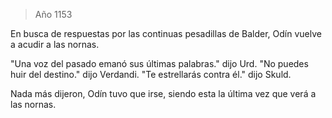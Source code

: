 > Año 1153

En busca de respuestas por las continuas pesadillas de Balder, Odín vuelve a acudir a las nornas.

"Una voz del pasado emanó sus últimas palabras." dijo Urd.
"No puedes huir del destino." dijo Verdandi.
"Te estrellarás contra él." dijo Skuld.

Nada más dijeron, Odín tuvo que irse, siendo esta la última vez que verá a las nornas.